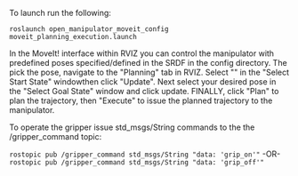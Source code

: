 To launch run the following:

```roslaunch open_manipulator_moveit_config moveit_planning_execution.launch```

In the MoveIt! interface within RVIZ you can control the manipulator with predefined poses specified/defined
in the SRDF in the config directory. The pick the pose, navigate to the "Planning" tab in RVIZ. 
Select "<current>" in the "Select Start State" windowthen click "Update". Next select your desired pose in 
the "Select Goal State" window and click update. FINALLY, click "Plan" to plan the trajectory, then "Execute" 
to issue the planned trajectory to the manipulator.


To operate the gripper issue std_msgs/String commands to the the /gripper_command topic:

```rostopic pub /gripper_command std_msgs/String "data: 'grip_on'"```
                            -OR-
```rostopic pub /gripper_command std_msgs/String "data: 'grip_off'"```